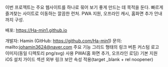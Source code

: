 이번 프로젝트는 주요 웹사이트를 하나로 묶어 보기 좋게 만드는 데 목적을 둔다.
빠르게 즐겨찾는 사이트로 이동하는 깔끔한 런처. 
PWA 지원, 오프라인 캐시, 홈화면 추가 안내까지 구성.

배포: https://Ha-min1.github.io 

개발자: Hamin (GitHub: https://github.com/Ha-min1)
문의: mailto:johamin3624@naver.com
주요 기능
그리드 형태의 링크 버튼
커스텀 로고 이미지(동일 디렉토리 png/svg) 사용
PWA(홈 화면 추가, 오프라인 로딩) 기본 지원
iOS 설치 가이드 섹션
외부 링크 보안 속성 적용(target _blank + rel noopener)
